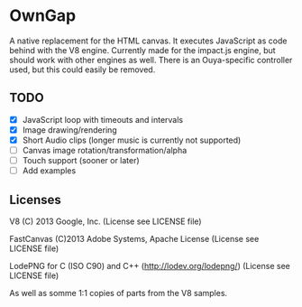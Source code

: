 OwnGap
================================
A native replacement for the HTML canvas. It executes JavaScript as code behind with the V8 engine.
Currently made for the impact.js engine, but should work with other engines as well. There is an Ouya-specific
controller used, but this could easily be removed. 

TODO
--------------------------------
- [x] JavaScript loop with timeouts and intervals
- [x] Image drawing/rendering
- [x] Short Audio clips (longer music is currently not supported)
- [ ] Canvas image rotation/transformation/alpha 
- [ ] Touch support (sooner or later)
- [ ] Add examples

Licenses
--------------------------------

V8 (C) 2013 Google, Inc. (License see LICENSE file)

FastCanvas (C)2013 Adobe Systems, Apache License (License see LICENSE file)

LodePNG for C (ISO C90) and C++ (http://lodev.org/lodepng/) (License see LICENSE file)

As well as somme 1:1 copies of parts from the V8 samples.
